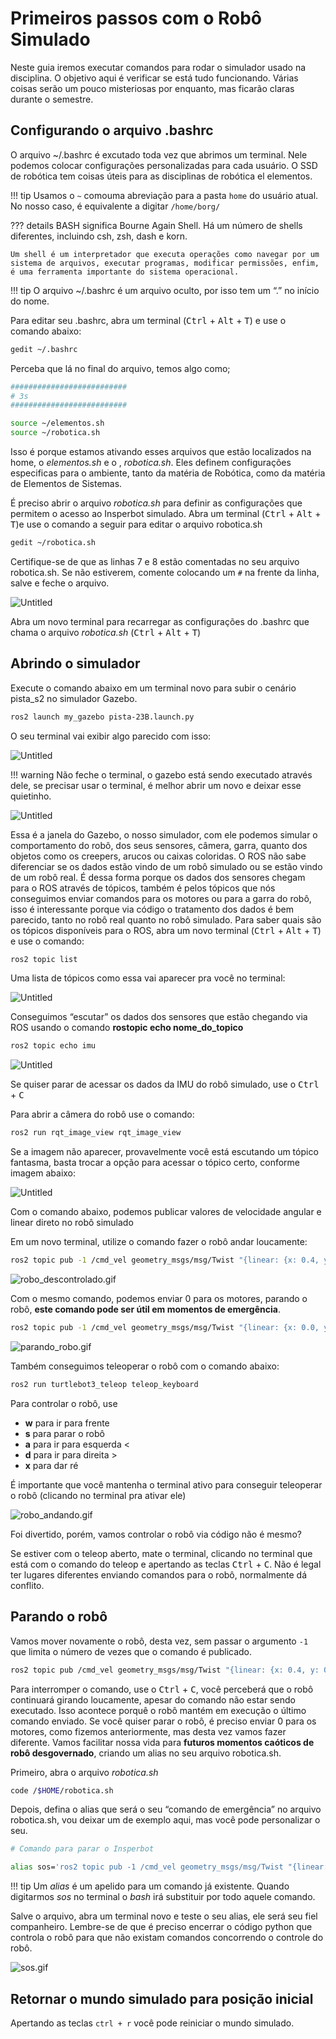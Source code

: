 # Primeiros passos com o Robô Simulado

Neste guia iremos executar comandos para rodar o simulador usado na disciplina. O objetivo aqui é verificar se está tudo funcionando. Várias coisas serão um pouco misteriosas por enquanto, mas ficarão claras durante o semestre. 

## Configurando o arquivo .bashrc

O arquivo ~/.bashrc é excutado toda vez que abrimos um terminal. Nele podemos colocar configurações personalizadas para cada usuário. O SSD de robótica tem coisas úteis para as disciplinas de robótica el elementos. 

!!! tip
    Usamos o `~` comouma abreviação para a pasta `home` do usuário atual. No nosso caso, é equivalente a digitar `/home/borg/`

??? details
    BASH significa Bourne Again Shell. Há um número de shells diferentes, incluindo csh, zsh, dash e korn.

    Um shell é um interpretador que executa operações como navegar por um sistema de arquivos, executar programas, modificar permissões, enfim, é uma ferramenta importante do sistema operacional.


!!! tip
    O arquivo ~/.bashrc é um arquivo oculto, por isso tem um “.” no início do nome.
    
Para editar seu .bashrc, abra um terminal (<kbd>Ctrl</kbd> + <kbd>Alt</kbd> + <kbd>T</kbd>) e use o comando abaixo:

```bash
gedit ~/.bashrc
```

Perceba que lá no final do arquivo, temos algo como;

```bash
##########################
# 3s
##########################

source ~/elementos.sh
source ~/robotica.sh
```

Isso é porque estamos ativando esses arquivos que estão localizados na home, o *elementos.sh* e o , *robotica.sh*. Eles definem configurações especificas para o ambiente, tanto da matéria de Robótica, como da matéria de Elementos de Sistemas.

É preciso abrir o arquivo *robotica.sh* para definir as configurações que permitem o acesso ao Insperbot simulado. Abra um terminal (<kbd>Ctrl</kbd> + <kbd>Alt</kbd> + <kbd>T</kbd>)e use o comando a seguir para editar o arquivo robotica.sh

```bash
gedit ~/robotica.sh
```

Certifique-se de que as linhas 7 e 8 estão comentadas no seu arquivo robotica.sh.  Se não estiverem, comente colocando um `#` na frente da linha, salve e feche o arquivo.

![Untitled](imgs/Untitled.png)

Abra um novo terminal para recarregar as configurações do .bashrc que chama o arquivo *robotica.sh* (<kbd>Ctrl</kbd> + <kbd>Alt</kbd> + <kbd>T</kbd>)


## Abrindo o simulador

Execute o comando abaixo em um terminal novo para subir o cenário pista_s2 no simulador Gazebo.

```bash
ros2 launch my_gazebo pista-23B.launch.py
```

O seu terminal vai exibir algo parecido com isso:

![Untitled](imgs/Untitled1.png)

!!! warning 
    Não feche o terminal, o gazebo está sendo executado através dele, se precisar usar o terminal, é melhor abrir um novo e deixar esse quietinho.
    
![Untitled](imgs/Untitled2.png)

 Essa é a janela do Gazebo, o nosso simulador, com ele podemos simular o comportamento do robô, dos seus sensores, câmera, garra, quanto dos objetos como os creepers, arucos ou caixas coloridas. O ROS não sabe diferenciar se os dados estão vindo de um robô simulado ou se estão vindo de um robô real. É dessa forma porque os dados dos sensores chegam para o ROS através de tópicos, também é pelos tópicos que nós conseguimos enviar comandos para os motores ou para a garra do robô, isso é interessante porque via código o tratamento dos dados é bem parecido, tanto no robô real quanto no robô simulado. Para saber quais são os tópicos disponíveis para o ROS, abra um novo terminal  (<kbd>Ctrl</kbd> + <kbd>Alt</kbd> + <kbd>T</kbd>) e use o comando:

```bash
ros2 topic list
```

Uma lista de tópicos como essa vai aparecer pra você no terminal:

![Untitled](imgs/Untitled3.png)

Conseguimos “escutar” os dados dos sensores que estão chegando via ROS usando o comando **rostopic echo nome_do_topico**

```bash
ros2 topic echo imu
```

![Untitled](imgs/Untitled4.png)

Se quiser parar de acessar os dados da IMU do robô simulado, use o <kbd>Ctrl</kbd> + <kbd>C</kbd> 

Para abrir a câmera do robô use o comando:

```bash
ros2 run rqt_image_view rqt_image_view
```

Se a imagem não aparecer, provavelmente você está escutando um tópico fantasma, basta trocar a opção para acessar o tópico certo, conforme imagem abaixo:

![Untitled](imgs/Untitled5.png)

Com o comando abaixo, podemos publicar valores de velocidade angular e linear direto no robô simulado

Em um novo terminal, utilize o comando fazer o robô andar loucamente:

```bash
ros2 topic pub -1 /cmd_vel geometry_msgs/msg/Twist "{linear: {x: 0.4, y: 0.0, z: 0.0}, angular: {x: 0.0, y: 0.0, z: 1.0}}"
```

![robo_descontrolado.gif](imgs/robo_descontrolado.gif)

Com o mesmo comando, podemos enviar 0 para os motores, parando o robô, **este comando pode ser útil em momentos de emergência**.

```bash
ros2 topic pub -1 /cmd_vel geometry_msgs/msg/Twist "{linear: {x: 0.0, y: 0.0, z: 0.0}, angular: {x: 0.0, y: 0.0, z: 0.0}}"
```

![parando_robo.gif](imgs/parando_robo.gif)

Também conseguimos teleoperar o robô com o comando abaixo:

```bash
ros2 run turtlebot3_teleop teleop_keyboard
```

Para controlar o robô, use 

- **w** para ir para frente
- **s** para parar o robô
- **a** para ir para esquerda <
- **d** para ir para direita >
- **x** para dar ré

 É importante que você mantenha o terminal ativo para conseguir teleoperar o robô (clicando no terminal pra ativar ele)

![robo_andando.gif](imgs/robo_andando.gif)

Foi divertido, porém, vamos controlar o robô via código não é mesmo?

Se estiver com o teleop aberto, mate o terminal, clicando no terminal que está com o comando do teleop e apertando as teclas <kbd>Ctrl</kbd> + <kbd>C</kbd>. Não é legal ter lugares diferentes enviando comandos para o robô, normalmente dá conflito.

## Parando o robô

Vamos mover novamente o robô, desta vez, sem passar o argumento `-1` que limita o número de vezes que o comando é publicado.

```bash
ros2 topic pub /cmd_vel geometry_msgs/msg/Twist "{linear: {x: 0.4, y: 0.0, z: 0.0}, angular: {x: 0.0, y: 0.0, z: 1.0}}"
```

Para interromper o comando, use o  <kbd>Ctrl</kbd> + <kbd>C</kbd>, você perceberá que o robô continuará girando loucamente, apesar do comando não estar sendo executado. Isso acontece porquê o robô mantém em execução o último comando enviado. Se você quiser parar o robô, é preciso enviar 0 para os motores, como fizemos anteriormente, mas desta vez vamos fazer diferente. Vamos facilitar nossa vida para **futuros momentos caóticos de robô desgovernado**, criando um alias no seu arquivo robotica.sh.

Primeiro, abra o arquivo *robotica.sh* 

```bash
code /$HOME/robotica.sh
```

Depois, defina o alias que será o seu “comando de emergência” no arquivo robotica.sh, vou deixar um de exemplo aqui, mas você pode personalizar o seu.

```bash
# Comando para parar o Insperbot

alias sos='ros2 topic pub -1 /cmd_vel geometry_msgs/msg/Twist "{linear: {x: 0.0, y: 0.0, z: 0.0}, angular: {x: 0.0, y: 0.0, z: 0.0}}"'
```

!!! tip
    Um *alias* é um apelido para um comando já existente. Quando digitarmos *sos* no terminal o *bash* irá substituir por todo aquele comando.

Salve o arquivo, abra um terminal novo e teste o seu alias, ele será seu fiel companheiro. Lembre-se de que é preciso encerrar o código python que controla o robô para que não existam comandos concorrendo o controle do robô. 

![sos.gif](imgs/socorro.gif)

## Retornar o mundo simulado para posição inicial
Apertando as teclas `ctrl + r` você pode reiniciar o mundo simulado.
